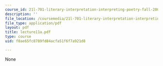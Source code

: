 ```yaml
---
course_id: 21l-701-literary-interpretation-interpreting-poetry-fall-2003
description: ''
file_location: /coursemedia/21l-701-literary-interpretation-interpreting-poetry-fall-2003/f0ae65fc8789fd84acfa51f6f7a921d8_lecture11a.pdf
file_type: application/pdf
layout: pdf
title: lecture11a.pdf
type: course
uid: f0ae65fc8789fd84acfa51f6f7a921d8

---
```

None